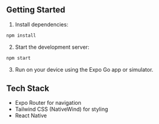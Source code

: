 ## Getting Started

1. Install dependencies:

```sh
npm install
```

2. Start the development server:

```sh
npm start
```

3. Run on your device using the Expo Go app or simulator.

## Tech Stack

- Expo Router for navigation
- Tailwind CSS (NativeWind) for styling
- React Native
